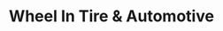 ---
title: "Wheel In Tire & Automotive"
url: /chadbourn/wheel-in-tire-and-automotive/
shop: tyres
---